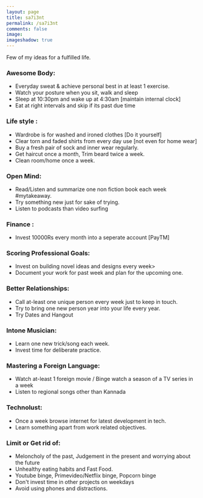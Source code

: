 ```yaml
---
layout: page
title: sa7i3nt 
permalink: /sa7i3nt
comments: false
image: 
imageshadow: true
---
```


Few of my ideas for a fulfilled life.

### Awesome Body:
   * Everyday sweat & achieve personal best in at least 1 exercise.
   * Watch your posture when you sit, walk and sleep
   * Sleep at 10:30pm and wake up at 4:30am [maintain internal clock]
   * Eat at right intervals and skip if its past due time

### Life style :
   * Wardrobe is for washed and ironed clothes [Do it yourself]
   * Clear torn and faded shirts from every day use [not even for home wear]
   * Buy a fresh pair of sock and inner wear regularly.
   * Get haircut once a month, Trim beard twice a week.
   * Clean room/home once a week.

### Open Mind:
   * Read/Listen and summarize one non fiction book each week #mytakeaway.
   * Try something new just for sake of trying.
   * Listen to podcasts than video surfing

### Finance :
   * Invest 10000Rs every month into a seperate account [PayTM]

### Scoring Professional Goals:
   * Invest on building novel ideas and designs every week>
   * Document your work for past week and plan for the upcoming one.

### Better Relationships:
   * Call at-least one unique person every week just to keep in touch.
   * Try to bring one new person year into your life every year.
   * Try Dates and Hangout

### Intone Musician:
   * Learn one new trick/song each week.
   * Invest time for deliberate practice.

### Mastering a Foreign Language:
   * Watch at-least 1 foreign movie / Binge watch a season of a TV series in a week
   * Listen to regional songs other than Kannada

### Technolust:
   * Once a week browse internet for latest development in tech.
   * Learn something apart from work related objectives.

### Limit or Get rid of:
   * Meloncholy of the past, Judgement in the present and worrying about the future
   * Unhealthy eating habits and Fast Food.
   * Youtube binge, Primevideo/Netflix binge, Popcorn binge
   * Don't invest time in other projects on weekdays
   * Avoid using phones and distractions.
